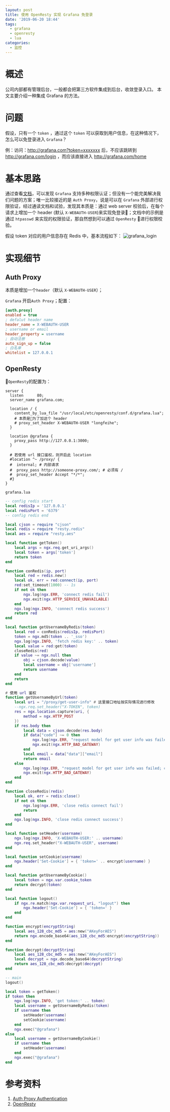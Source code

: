 ```yaml
---
layout: post
title: 使用 OpenResty 实现 Grafana 免登录
date: '2019-06-20 18:44'
tags:
  - grafana
  - openresty
  - lua
categories:
  - 监控
---
```

# 概述
公司内部都有管理后台，一般都会把第三方软件集成到后台，收敛登录入口。 本文主要介绍一种集成 Grafana 的方法。
<!-- more -->

# 问题
假设，只有一个 `token` ，通过这个 `token` 可以获取到用户信息，在这种情况下，怎么可以免登录进入 `Grafana`？

例：访问：http://grafana.com?token=xxxxxxx 后，不应该跳转到 http://grafana.com/login ，而应该直接进入 http://grafana.com/home

# 基本思路
通过查看[文档](https://grafana.com/docs/auth/overview/)，可以发现 `Grafana` 支持多种权限认证；但没有一个能完美解决我们问题的方案；唯一比较接近的是 `Auth Proxy`，说是可以在 `Grafana` 外部进行权限验证，经过通读文档和试验，发现其本质是：通过 web server 校验后，在每个请求上增加一个 header (默认 `X-WEBAUTH-USER`)来实现免登录；文档中的示例是通过 `htpasswd` 来实现的权限验证，那自然想到可以通过 `OpenResty` 进行权限校验。

假设 token 对应的用户信息存在 Redis 中，基本流程如下：
![grafana_login](/images/2019/06/grafana-login.png)

# 实现细节
## Auth Proxy
本质是增加一个`header`（默认 `X-WEBAUTH-USER`）；

`Grafana` 开启`Auth Proxy`；配置：
``` ini
[auth.proxy]
enabled = true
; defalut header name
header_name = X-WEBAUTH-USER
; username or email
header_property = username
; 自动注册
auto_sign_up = false
; 白名单
whitelist = 127.0.0.1
```
## OpenResty
`OpenResty`的配置为：
``` nginx
server {
  listen      80;
  server_name grafana.com;

  location / {
    content_by_lua_file "/usr/local/etc/openresty/conf.d/grafana.lua";
    # 本质是为了加这个 header
    # proxy_set_header X-WEBAUTH-USER "longfeihe";
  }

  location @grafana {
    proxy_pass http://127.0.0.1:3000;
  }

  # 若使用 url 接口鉴权，则开启此 location
  #location ^~ /proxy/ {
  #  internal; # 内部请求
  #  proxy_pass http://someone-proxy.com/; # 必须有 /
  #  proxy_set_header Accept "*/*";
  #}
}
```

`grafana.lua`
```lua
-- config redis start
local redisIp = '127.0.0.1'
local redisPort = '6379'
-- config redis end

local cjson = require "cjson"
local redis = require "resty.redis"
local aes = require "resty.aes"

local function getToken()
    local args = ngx.req.get_uri_args()
    local token = args['token']
    return token
end

function conRedis(ip, port)
    local red = redis.new()
    local ok, err = red:connect(ip, port)
    red:set_timeout(1000) -- 1s
    if not ok then
        ngx.log(ngx.ERR, 'connect redis fail')
        ngx.exit(ngx.HTTP_SERVICE_UNAVAILABLE)
    end
    ngx.log(ngx.INFO, 'connect redis success')
    return red
end

local function getUsernameByRedis(token)
    local red = conRedis(redisIp, redisPort)
    token = ngx.md5(token .. '_sso')
    ngx.log(ngx.INFO, 'fetch redis key:' .. token)
    local value = red:get(token)
    closeRedis(red)
    if value ~= ngx.null then
        obj = cjson.decode(value)
        local username = obj['username']
        return username
    end
    return
end

# 使用 url 鉴权
function getUsernameByUrl(token)
    local uri = "/proxy/get-user-info" # 这里接口地址按实际情况进行修改
    --ngx.req.set_header("X-TOKEN", token)
    res = ngx.location.capture(uri, {
        method = ngx.HTTP_POST
    })
    if res.body then
        local data = cjson.decode(res.body)
        if data["code"] ~= 0 then
            ngx.log(ngx.ERR, "request model for get user info was failed; msg:" .. data["message"])
            ngx.exit(ngx.HTTP_BAD_GATEWAY)
        end
        local email = data["data"]["email"]
        return email
    else
        ngx.log(ngx.ERR, "request model for get user info was failed; code:" .. res.status)
        ngx.exit(ngx.HTTP_BAD_GATEWAY)
    end
end

function closeRedis(redis)
    local ok, err = redis:close()
    if not ok then
        ngx.log(ngx.ERR, 'close redis connect fail')
        return
    end
    ngx.log(ngx.INFO, 'close redis connect success')
end

local function setHeader(username)
    ngx.log(ngx.INFO, 'X-WEBAUTH-USER:' .. username)
    ngx.req.set_header("X-WEBAUTH-USER", username)
end

local function setCookie(username)
    ngx.header['Set-Cookie'] = { 'token=' .. encrypt(username) }
end

local function getUsernameByCookie()
    local token = ngx.var.cookie_token
    return decrypt(token)
end

local function logout()
    if ngx.re.match(ngx.var.request_uri, "logout") then
        ngx.header['Set-Cookie'] = { 'token=' }
    end
end

function encrypt(encryptString)
    local aes_128_cbc_md5 = aes:new("AKeyForAES")
    return ngx.encode_base64(aes_128_cbc_md5:encrypt(encryptString))
end

function decrypt(decryptString)
    local aes_128_cbc_md5 = aes:new("AKeyForAES")
    local decrypt = ngx.decode_base64(decryptString)
    return aes_128_cbc_md5:decrypt(decrypt)
end

-- main
logout()

local token = getToken()
if token then
    ngx.log(ngx.INFO, 'get token:' .. token)
    local username = getUsernameByRedis(token)
    if username then
        setHeader(username)
        setCookie(username)
    end
    ngx.exec("@grafana")
else
    local username = getUsernameByCookie()
    if username then
        setHeader(username)
    end
    ngx.exec("@grafana")
end
```

# 参考资料
1. [Auth Proxy Authentication](https://grafana.com/docs/auth/auth-proxy/)
2. [OpenResty](http://openresty.org/en/)

